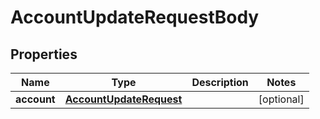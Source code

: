 

# AccountUpdateRequestBody


## Properties

Name | Type | Description | Notes
------------ | ------------- | ------------- | -------------
**account** | [**AccountUpdateRequest**](AccountUpdateRequest.md) |  |  [optional]



